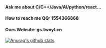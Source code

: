 ####  Ask me about C/C++/Java/AI/python/react...  
####  How to reach me QQ: 1554366868 
####  Ours Website: gs.twoyl.cn  

[![Anurag's github stats](https://github-readme-stats.vercel.app/api?username=yangyudong2020&theme=midnight-purple)](https://github.com/anuraghazra/github-readme-stats)

 
